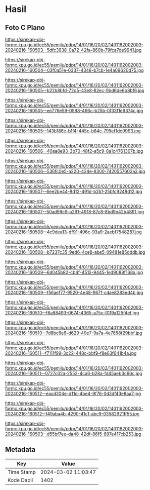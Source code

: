 # Hasil

## Foto C Plano

https://sirekap-obj-formc.kpu.go.id/ec55/pemilu/pdpr/14/01/16/20/02/1401162002003-20240216-160503--5dfc3638-0a72-42fa-860b-79fca7de9941.jpg

https://sirekap-obj-formc.kpu.go.id/ec55/pemilu/pdpr/14/01/16/20/02/1401162002003-20240216-160504--03f0a51e-0337-4348-b7cb-1e4a09620d75.jpg

https://sirekap-obj-formc.kpu.go.id/ec55/pemilu/pdpr/14/01/16/20/02/1401162002003-20240216-160505--b22b8bfd-72d5-43e8-82ec-9bd6de6b8bf6.jpg

https://sirekap-obj-formc.kpu.go.id/ec55/pemilu/pdpr/14/01/16/20/02/1401162002003-20240216-160505--ee776e59-0598-496c-b25b-0f33f1e9374c.jpg

https://sirekap-obj-formc.kpu.go.id/ec55/pemilu/pdpr/14/01/16/20/02/1401162002003-20240216-160505--143b186c-b1f4-445c-b84c-795ef1dc9993.jpg

https://sirekap-obj-formc.kpu.go.id/ec55/pemilu/pdpr/14/01/16/20/02/1401162002003-20240216-160506--40aa8e93-3b70-48f2-a5c9-8a1c4761307b.jpg

https://sirekap-obj-formc.kpu.go.id/ec55/pemilu/pdpr/14/01/16/20/02/1401162002003-20240216-160506--536fc0e5-a220-424e-8300-7420557602a3.jpg

https://sirekap-obj-formc.kpu.go.id/ec55/pemilu/pdpr/14/01/16/20/02/1401162002003-20240216-160507--6ee2be44-8d12-491d-b2b1-25bfc9248d12.jpg

https://sirekap-obj-formc.kpu.go.id/ec55/pemilu/pdpr/14/01/16/20/02/1401162002003-20240216-160507--50ad99c9-a291-4918-87c8-8bd9e42b4891.jpg

https://sirekap-obj-formc.kpu.go.id/ec55/pemilu/pdpr/14/01/16/20/02/1401162002003-20240216-160508--4c9dea13-df91-496c-93a9-2aebf7548287.jpg

https://sirekap-obj-formc.kpu.go.id/ec55/pemilu/pdpr/14/01/16/20/02/1401162002003-20240216-160508--b7237c35-9ed6-4ce8-abe5-09481e85dddb.jpg

https://sirekap-obj-formc.kpu.go.id/ec55/pemilu/pdpr/14/01/16/20/02/1401162002003-20240216-160509--6d045b82-cb4f-4513-9445-1ed9088f168a.jpg

https://sirekap-obj-formc.kpu.go.id/ec55/pemilu/pdpr/14/01/16/20/02/1401162002003-20240216-160509--f56aef77-9520-4e48-967f-cdae8283ed4b.jpg

https://sirekap-obj-formc.kpu.go.id/ec55/pemilu/pdpr/14/01/16/20/02/1401162002003-20240216-160510--f6a88493-0674-4365-a75c-f019a125f4ef.jpg

https://sirekap-obj-formc.kpu.go.id/ec55/pemilu/pdpr/14/01/16/20/02/1401162002003-20240216-160510--7d8bc6a6-d629-49e7-9a7a-4e7858f29bbf.jpg

https://sirekap-obj-formc.kpu.go.id/ec55/pemilu/pdpr/14/01/16/20/02/1401162002003-20240216-160511--f7111f99-3c22-448c-bbf9-f8e63f641b4a.jpg

https://sirekap-obj-formc.kpu.go.id/ec55/pemilu/pdpr/14/01/16/20/02/1401162002003-20240216-160511--0727c02a-2552-4ca6-b28a-fd45aeb3c66c.jpg

https://sirekap-obj-formc.kpu.go.id/ec55/pemilu/pdpr/14/01/16/20/02/1401162002003-20240216-160512--eacd304e-d11d-4be4-9f76-0d3df43e8aa7.jpg

https://sirekap-obj-formc.kpu.go.id/ec55/pemilu/pdpr/14/01/16/20/02/1401162002003-20240216-160512--f49aba4b-4290-41c1-abc9-03582921ff55.jpg

https://sirekap-obj-formc.kpu.go.id/ec55/pemilu/pdpr/14/01/16/20/02/1401162002003-20240216-160503--d55bf7ee-da48-42df-86f5-897e417cb253.jpg


## Metadata

| Key        | Value               |
| ---------- | ------------------- |
| Time Stamp | 2024-03-02 11:03:47 |
| Kode Dapil | 1402                |



